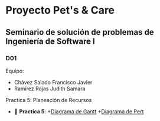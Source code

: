 # Proyecto Pet's & Care
## Seminario de solución de problemas de Ingeniería de Software I
### D01 

Equipo:
- Chávez Salado Francisco Javier
- Ramírez Rojas Judith Samara

Practica 5: Planeación de Recursos
- 📁 __Practica 5__:
  +[Diagrama de Gantt](sem_ing_soft_21b_d01_p5_Chávez_Salado_Francisco_Javier.pdf)
  +[Diagrama de Pert](sem_ing_soft_21b_d01_p5_Chávez_Salado_Francisco_Javier_2.pdf)
